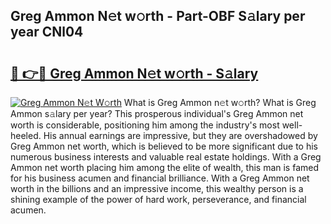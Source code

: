 ## Greg Ammon N𝚎t w𝚘rth - Part-OBF S𝚊lary per year CNl04

# <h2><a href="http://gc3por.nevu.top/?p=Greg+Ammon">🔗 👉🔴 Greg Ammon N𝚎t w𝚘rth - S𝚊lary</a></h2>

[![Greg Ammon N𝚎t W𝚘rth](https://i.imgur.com/Oavwk0R.jpeg)](http://gc3por.nevu.top/?p=Greg+Ammon)
What is Greg Ammon n𝚎t w𝚘rth? What is Greg Ammon s𝚊lary per year?
This prosperous individual's Greg Ammon net worth is considerable, positioning him among the industry's most well-heeled. His annual earnings are impressive, but they are overshadowed by Greg Ammon net worth, which is believed to be more significant due to his numerous business interests and valuable real estate holdings. With a Greg Ammon net worth placing him among the elite of wealth, this man is famed for his business acumen and financial brilliance. With a Greg Ammon net worth in the billions and an impressive income, this wealthy person is a shining example of the power of hard work, perseverance, and financial acumen.
